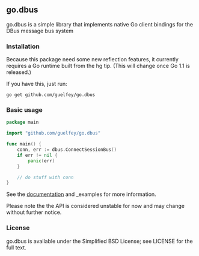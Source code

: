 go.dbus
-------

go.dbus is a simple library that implements native Go client bindings for the
DBus message bus system

### Installation

Because this package need some new reflection features, it currently requires a
Go runtime built from the hg tip. (This will change once Go 1.1 is released.)

If you have this, just run:

```
go get github.com/guelfey/go.dbus
```

### Basic usage

```go
package main

import "github.com/guelfey/go.dbus"

func main() {
	conn, err := dbus.ConnectSessionBus()
	if err != nil {
		panic(err)
	}

	// do stuff with conn
}
```

See the [documentation](http://godoc.org/github.com/guelfey/go.dbus) and _examples for
more information.

Please note the the API is considered unstable for now and may change without
further notice.

### License

go.dbus is available under the Simplified BSD License; see LICENSE for the full
text.
